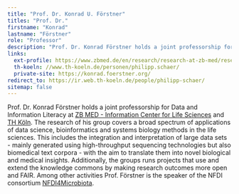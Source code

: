 ```yaml
---
title: "Prof. Dr. Konrad U. Förstner"
titles: "Prof. Dr."
firstname: "Konrad"
lastname: "Förstner"
role: "Professor"
description: "Prof. Dr. Konrad Förstner holds a joint professorship for Data and Information Literacy at ZB MED - Information Center for Life Sciences and TH Köln."
links:
  ext-profile: https://www.zbmed.de/en/research/research-at-zb-med/research-data-science-and-services/
  th-koeln: //www.th-koeln.de/personen/philipp.schaer/
  private-site: https://konrad.foerstner.org/
redirect_to: https://ir.web.th-koeln.de/people/philipp-schaer/
sitemap: false
---
```


Prof. Dr. Konrad Förstner holds a joint professorship for Data and
Information Literacy at [ZB MED - Information Center for Life
Sciences](https://www.zbmed.de/en/research/research-at-zb-med/research-data-science-and-services/)
and [TH Köln](https://www.th-koeln.de/). The research of his group
covers a broad spectrum of applications of data science,
bioinformatics and systems biology methods in the life sciences. This
includes the integration and interpretation of large data sets -
mainly generated using high-throughput sequencing technologies but
also biomedical text corpora - with the aim to translate them into
novel biological and medical insights. Additionally, the groups runs
projects that use and extend the knowledge commons by making research
outcomes more open and FAIR. Among other activities Prof. Förstner is
the speaker of the NFDI consortium
[NFDI4Microbiota](https://nfdi4microbiota.de/).
